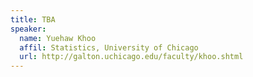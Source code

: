 ```yaml
---
title: TBA
speaker:
  name: Yuehaw Khoo
  affil: Statistics, University of Chicago
  url: http://galton.uchicago.edu/faculty/khoo.shtml
---
```

